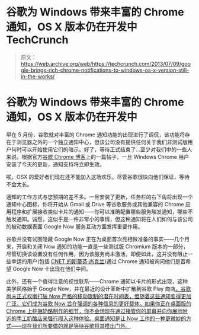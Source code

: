 # 谷歌为 Windows 带来丰富的 Chrome 通知，OS X 版本仍在开发中 TechCrunch

> 原文：<https://web.archive.org/web/https://techcrunch.com/2013/07/09/google-brings-rich-chrome-notifications-to-windows-os-x-version-still-in-the-works/>

# 谷歌为 Windows 带来丰富的 Chrome 通知，OS X 版本仍在开发中

早在 5 月份，谷歌就对丰富的 Chrome 通知功能的出现进行了调侃，该功能将存在于浏览器之外的一个独立通知中心，但该公司没有提供任何关于我们非测试版用户何时可以开始使用它们的暗示。好了，等待正式结束了…至少对我们中的一些人来说。根据官方[谷歌 Chrome 博客](https://web.archive.org/web/20221006033637/http://chrome.blogspot.com/2013/07/richer-notifications-now-available-to.html)上的一篇帖子，一旦 Windows Chrome 用户安装了今天的更新，通知支持将立即生效。

唉，OSX 的爱好者们现在还不能加入这场欢乐，尽管谷歌很快向他们保证，等待不会太长。

通知的工作方式与您预期的差不多。一旦安装了更新，任务栏的右下角将出现一个通知中心图标，你将开始从 Gmail 或 Drive 等谷歌服务或其他兼容的 Chrome 应用程序和扩展接收类似卡片的通知——你可以准确配置哪些服务触发通知，哪些不触发通知。诚然，这似乎是一件非常小的事情，但这种通知将在人们如何与该公司的被动数据表面 Google Now 服务互动方面发挥重要作用。

谷歌并没有试图隐藏 Google Now 正在为桌面首次亮相做准备的事实——几个月来，开启和关闭 Now 通知的功能一直是一些测试版 Chromium 版本的一部分，尽管切换该设置没有任何作用，因为该服务尚未激活。即便如此，这并没有阻止一些幸运的用户(包括 [CNET 的斯蒂芬·尚克兰](https://web.archive.org/web/20221006033637/http://news.cnet.com/8301-1023_3-57591263-93/google-now-comes-closer-to-chrome-shares-tv-show-info/))通过 Chrome 通知被询问他们是否希望 Google Now 卡出现在他们中间。

此外，还有一个值得注意的视觉联系——Chrome 通知以卡片的形式出现，这种美学风格始于 Google Now，并在最近的设计革新中扩散到谷歌 Play 商店[。谷歌尚未正式权衡打破 Now 严格的移动限制的潜在时间表，但随着这些通知变得更加广泛，它们成为谷歌 Now 旨在强调的各种信息的更好载体。如果你正在桌面版的 Chrome 上挖掘奶酪制作的细节，你不会想现在通过接管你的屏幕并向你展示附近的手工奶酪店来强行闯入这种体验。桌面通知是让 Now 工作的一种更微妙的方式——现在我们所要做的就是等待谷歌将其推出门外。](https://web.archive.org/web/20221006033637/https://beta.techcrunch.com/2013/04/09/google-unveils-redesigned-play-store-android-app-rollout-to-phones-and-tablets-starts-today/)